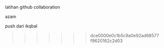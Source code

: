 
latihan github collaboration

azam

push dari ikqbal
>>>>>>> dce0000e0c1b5c9a0e92ad68577f9620162c2d03
